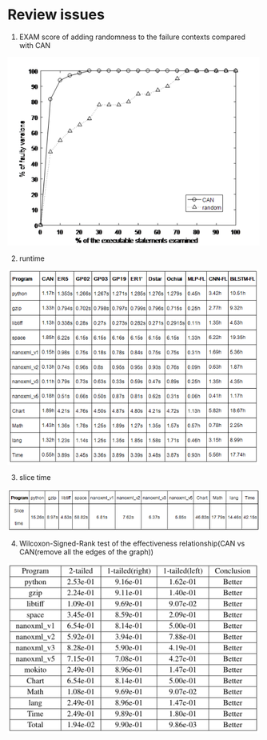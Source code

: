 # Review issues
 
 
1. EXAM score of adding randomness to the failure contexts compared with CAN

![exam](https://raw.githubusercontent.com/oy-sarah/CAN-doc-source/master/images/exam.png)

 
2. runtime
 
![runtime](https://raw.githubusercontent.com/oy-sarah/CAN-doc-source/master/images/runtime.png)

3. slice time
 
![slicetime](https://raw.githubusercontent.com/oy-sarah/CAN-doc-source/master/images/slicetime.png)

4. Wilcoxon-Signed-Rank test of the effectiveness relationship(CAN vs CAN(remove all the edges of the graph))
 
![wilconxon](https://raw.githubusercontent.com/oy-sarah/CAN-doc-source/master/images/wilconxon(CAN-RemoveEdges).png)
